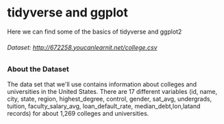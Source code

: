 # tidyverse and ggplot
Here we can find some of the basics of tidyverse and ggplot2
###### Dataset: http://672258.youcanlearnit.net/college.csv
### About the Dataset
The data set that we'll use contains information about colleges and universities in the United States.
There are 17 different variables (id, name, city, state, region, highest_degree, control, gender, sat_avg, undergrads,
tuition, faculty_salary_avg, loan_default_rate, median_debt,lon,latand records) for about 1,269 colleges and universities.
